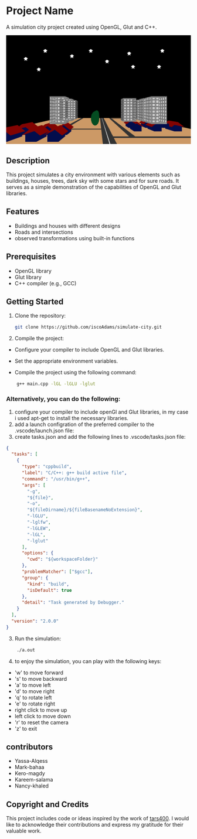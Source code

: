 # Project Name

A simulation city project created using OpenGL, Glut and C++.

![a screenshot for the window](screenshot.png)

## Description

This project simulates a city environment with various elements such as buildings, houses, trees, dark sky with some stars and for sure roads. It serves as a simple demonstration of the capabilities of OpenGL and Glut libraries.

## Features

- Buildings and houses with different designs
- Roads and intersections
- observed transformations using built-in functions

## Prerequisites

- OpenGL library
- Glut library
- C++ compiler (e.g., GCC)

## Getting Started

1. Clone the repository:

   ```bash
   git clone https://github.com/iscoAdams/simulate-city.git

   ```

2. Compile the project:

- Configure your compiler to include OpenGL and Glut libraries.

- Set the appropriate environment variables.

- Compile the project using the following command:

```bash
    g++ main.cpp -lGL -lGLU -lglut
```

### Alternatively, you can do the following:

1. configure your compiler to include openGl and Glut libraries, in my case i used apt-get to install the necessary libraries.
2. add a launch configration of the preferred compiler to the .vscode/launch.json file:
3. create tasks.json and add the following lines to .vscode/tasks.json file:

```json
{
  "tasks": [
    {
      "type": "cppbuild",
      "label": "C/C++: g++ build active file",
      "command": "/usr/bin/g++",
      "args": [
        "-g",
        "${file}",
        "-o",
        "${fileDirname}/${fileBasenameNoExtension}",
        "-lGLU",
        "-lglfw",
        "-lGLEW",
        "-lGL",
        "-lglut"
      ],
      "options": {
        "cwd": "${workspaceFolder}"
      },
      "problemMatcher": ["$gcc"],
      "group": {
        "kind": "build",
        "isDefault": true
      },
      "detail": "Task generated by Debugger."
    }
  ],
  "version": "2.0.0"
}
```

3. Run the simulation:

```bash
    ./a.out
```

4. to enjoy the simulation, you can play with the following keys:

- 'w' to move forward
- 's' to move backward
- 'a' to move left
- 'd' to move right
- 'q' to rotate left
- 'e' to rotate right
- right click to move up
- left click to move down
- 'r' to reset the camera
- 'z' to exit

## contributors

- Yassa-Alqess
- Mark-bahaa
- Kero-magdy
- Kareem-salama
- Nancy-khaled


## Copyright and Credits
This project includes code or ideas inspired by the work of [tars400](https://github.com/tars400/3Dcity-in-OpenGL). I would like to acknowledge their contributions and express my gratitude for their valuable work.
